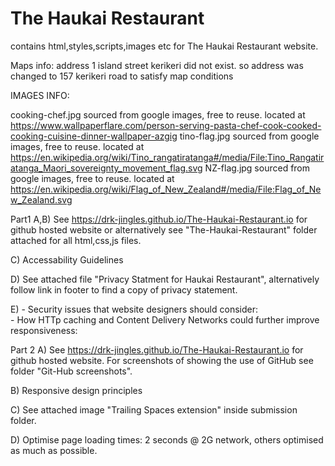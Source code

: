 # The Haukai Restaurant
contains html,styles,scripts,images etc for The Haukai Restaurant website.


Maps info:
address 1 island street kerikeri did not exist. so address was changed to 157 kerikeri road to satisfy map conditions

IMAGES INFO:

cooking-chef.jpg sourced from google images, free to reuse. located at https://www.wallpaperflare.com/person-serving-pasta-chef-cook-cooked-cooking-cuisine-dinner-wallpaper-azgig
tino-flag.jpg sourced from google images, free to reuse. located at https://en.wikipedia.org/wiki/Tino_rangatiratanga#/media/File:Tino_Rangatiratanga_Maori_sovereignty_movement_flag.svg
NZ-flag.jpg sourced from google images, free to reuse. located at https://en.wikipedia.org/wiki/Flag_of_New_Zealand#/media/File:Flag_of_New_Zealand.svg


Part1
A,B) See https://drk-jingles.github.io/The-Haukai-Restaurant.io for github hosted website or alternatively see "The-Haukai-Restaurant" folder attached for all html,css,js files.

C)  Accessability Guidelines            



D)  See attached file "Privacy Statment for Haukai Restaurant", alternatively follow link in footer to find a copy of privacy statement.          

E)  - Security issues that website designers should consider:       
    - How HTTp caching and Content Delivery Networks could further improve responsiveness:      


Part 2
A)  See https://drk-jingles.github.io/The-Haukai-Restaurant.io for github hosted website.
    For screenshots of showing the use of GitHub see folder "Git-Hub screenshots".

B)  Responsive design principles              

C)  See attached image "Trailing Spaces extension" inside submission folder.

D)  Optimise page loading times: 2 seconds @ 2G network, others optimised as much as possible.               